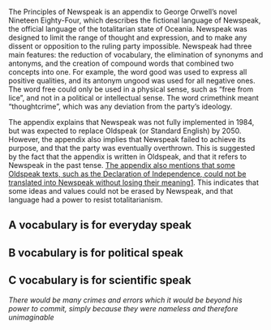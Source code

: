 The Principles of Newspeak is an appendix to George Orwell’s novel Nineteen Eighty-Four, which describes the fictional language of Newspeak, the official language of the totalitarian state of Oceania. Newspeak was designed to limit the range of thought and expression, and to make any dissent or opposition to the ruling party impossible. Newspeak had three main features: the reduction of vocabulary, the elimination of synonyms and antonyms, and the creation of compound words that combined two concepts into one. For example, the word good was used to express all positive qualities, and its antonym ungood was used for all negative ones. The word free could only be used in a physical sense, such as “free from lice”, and not in a political or intellectual sense. The word crimethink meant “thoughtcrime”, which was any deviation from the party’s ideology.

The appendix explains that Newspeak was not fully implemented in 1984, but was expected to replace Oldspeak (or Standard English) by 2050. However, the appendix also implies that Newspeak failed to achieve its purpose, and that the party was eventually overthrown. This is suggested by the fact that the appendix is written in Oldspeak, and that it refers to Newspeak in the past tense. [The appendix also mentions that some Oldspeak texts, such as the Declaration of Independence, could not be translated into Newspeak without losing their meaning](https://qz.com/95696/you-probably-didnt-read-the-most-telling-part-of-orwells-1984-the-appendix)[1](https://qz.com/95696/you-probably-didnt-read-the-most-telling-part-of-orwells-1984-the-appendix). This indicates that some ideas and values could not be erased by Newspeak, and that language had a power to resist totalitarianism.

## A vocabulary is for everyday speak
## B vocabulary is for political speak
## C vocabulary is for scientific speak


_There would be many crimes and errors which it would be beyond his power to commit, simply because they were nameless and therefore unimaginable_

